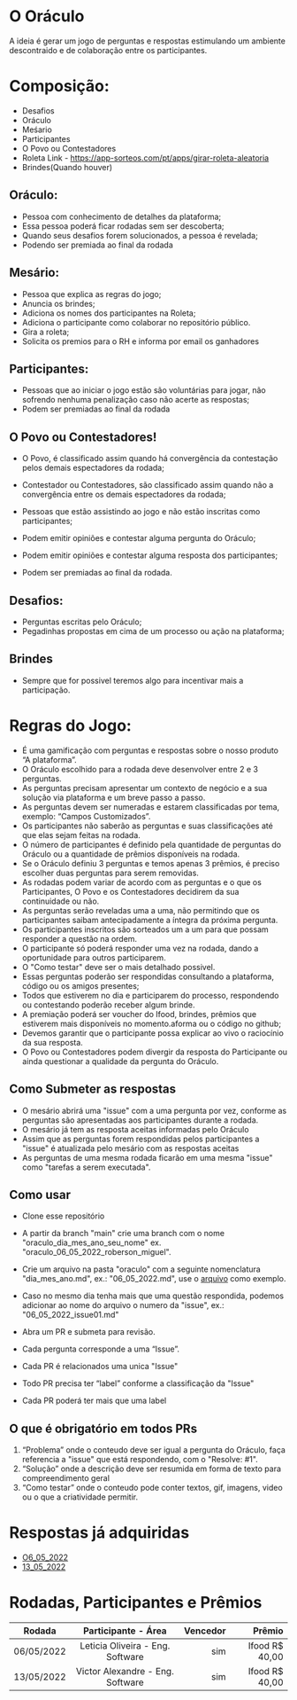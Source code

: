 # O Oráculo
A ideia é gerar um jogo de perguntas e respostas estimulando um ambiente descontraido e de colaboração entre os participantes.

# Composição: 
- Desafios
- Oráculo
- Meśario
- Participantes 
- O Povo ou Contestadores
- Roleta Link - https://app-sorteos.com/pt/apps/girar-roleta-aleatoria
- Brindes(Quando houver)


## Oráculo:  
- Pessoa com conhecimento de detalhes da plataforma;
- Essa pessoa poderá ficar rodadas sem ser descoberta;
- Quando seus desafios forem solucionados, a pessoa é revelada;
- Podendo ser premiada ao final da rodada

## Mesário: 
- Pessoa que explica as regras do jogo;
- Anuncia os brindes;
- Adiciona os nomes dos participantes na Roleta;
- Adiciona o participante como colaborar no repositório público.
- Gira a roleta;
- Solicita os premios para o RH e informa por email os ganhadores

## Participantes:
- Pessoas que ao iniciar o jogo estão são voluntárias para jogar, não sofrendo nenhuma penalização caso não acerte as respostas;
- Podem ser premiadas ao final da rodada

## O Povo ou Contestadores!
- O Povo, é classificado assim quando há convergência da contestação pelos demais espectadores da rodada;

- Contestador ou Contestadores, são classificado assim quando não a convergência entre os demais espectadores da rodada;

- Pessoas que estão assistindo ao jogo e não estão inscritas como participantes;
- Podem emitir opiniões e contestar alguma pergunta do Oráculo;
- Podem emitir opiniões e contestar alguma resposta dos participantes;
- Podem ser premiadas ao final da rodada.

## Desafios:
- Perguntas escritas pelo Oráculo;
- Pegadinhas propostas em cima de um processo ou ação na plataforma;

## Brindes
- Sempre que for possivel teremos algo para incentivar mais a participação.


# Regras do Jogo:

- É uma gamificação com perguntas e respostas sobre o nosso produto “A plataforma”.
- O Oráculo escolhido para a rodada deve desenvolver entre 2 e 3 perguntas.
- As perguntas precisam apresentar um contexto de negócio e a sua solução via plataforma e um breve passo a passo.
- As perguntas devem ser numeradas e estarem classificadas por tema, exemplo: “Campos Customizados”.
- Os participantes não saberão as perguntas e suas classificações até que elas sejam feitas na rodada.
- O número de participantes é definido pela quantidade de perguntas do Oráculo ou a quantidade de prêmios disponíveis na rodada.
- Se o Oráculo definiu 3 perguntas e temos apenas 3 prêmios, é preciso escolher duas perguntas para serem removidas.
- As rodadas podem variar de acordo com as perguntas e o que os Participantes, O Povo e os Contestadores decidirem da sua continuidade ou não.
- As perguntas serão reveladas uma a uma, não permitindo que os participantes saibam antecipadamente a íntegra da próxima pergunta.
- Os participantes inscritos são sorteados um a um para que possam responder a questão na ordem.
- O participante só poderá responder uma vez na rodada, dando a oportunidade para outros participarem.
- O "Como testar" deve ser o mais detalhado possivel.
- Essas perguntas poderão ser respondidas consultando a plataforma, código ou os amigos presentes;
- Todos que estiverem no dia e participarem do processo, respondendo ou contestando poderão receber algum brinde.
- A premiação poderá ser voucher do Ifood, brindes, prêmios que estiverem mais disponíveis no momento.aforma ou o código no github;
- Devemos garantir que o participante possa explicar ao vivo o raciocínio da sua resposta. 
- O Povo ou Contestadores podem divergir da resposta do Participante ou ainda questionar a qualidade da pergunta do Oráculo.


## Como Submeter as respostas

- O mesário abrirá uma "issue" com a uma pergunta por vez, conforme as perguntas são apresentadas aos participantes durante a rodada.
- O mesário já tem as resposta aceitas informadas pelo Oráculo
- Assim que as perguntas forem respondidas pelos participantes a "issue" é atualizada pelo mesário com as respostas aceitas 
- As perguntas de uma mesma rodada ficarão em uma mesma "issue" como "tarefas a serem executada".


## Como usar

- Clone esse repositório
- A partir da branch "main" crie uma branch com o nome "oraculo_dia_mes_ano_seu_nome" ex. "oraculo_06_05_2022_roberson_miguel".
- Crie um arquivo na pasta "oraculo" com a seguinte nomenclatura "dia_mes_ano.md", ex.: "06_05_2022.md", use o [arquivo](oraculo/exemplo_arquivo.md) como exemplo.
- Caso no mesmo dia tenha mais que uma questão respondida, podemos adicionar ao nome do arquivo o numero da "issue", ex.: "06_05_2022_issue01.md"
- Abra um PR e submeta para revisão.

- Cada pergunta corresponde a uma “Issue”.
- Cada PR é relacionados uma unica "Issue" 
- Todo PR precisa ter “label” conforme a classificação da "Issue"
- Cada PR poderá ter mais que uma label

## O que é obrigatório em todos PRs

1. “Problema” onde o conteudo deve ser igual a pergunta do Oráculo, faça referencia a "issue" que está respondendo, com o "Resolve: #1".
2. “Solução” onde a descrição deve ser resumida em forma de texto para compreendimento geral 
3. “Como testar” onde o conteudo pode conter textos, gif, imagens, video ou o que a criatividade permitir.


# Respostas já adquiridas

* [O6_05_2022](oraculo/06_05_2022_01.md)
* [13_05_2022](oraculo/13_05_2022.md)


# Rodadas, Participantes e Prêmios


|   Rodada   |      Participante -    Área      | Vencedor |          Prêmio    |
|------------|:--------------------------------:|---------:|-------------------:|
| 06/05/2022 |  Leticia Oliveira - Eng. Software|  sim     |   Ifood R$ 40,00   |
| 13/05/2022 |  Victor Alexandre - Eng. Software|  sim     |   Ifood R$ 40,00   |









